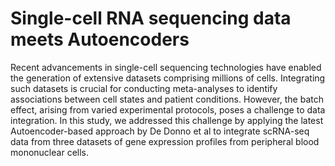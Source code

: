 # Single-cell RNA sequencing data meets Autoencoders

Recent advancements in single-cell sequencing technologies have enabled the generation of
extensive datasets comprising millions of cells. Integrating such datasets is crucial for conducting
meta-analyses to identify associations between cell states and patient conditions. However, the
batch effect, arising from varied experimental protocols, poses a challenge to data integration.
In this study, we addressed this challenge by applying the latest Autoencoder-based approach by
De Donno et al to integrate scRNA-seq data from three datasets of gene expression profiles
from peripheral blood mononuclear cells.
